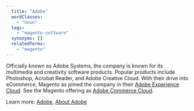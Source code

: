 ```yaml
---
  title: "Adobe"
  wordClasses:
    - "noun"
  tags:
    - "magento-software"
  synonyms: []
  relatedTerms:
    - "magento"
---
```

Officially known as Adobe Systems, the company is known for its multimedia and creativity software products. Popular products include Photoshop, Acrobat Reader, and Adobe Creative Cloud. With their drive into eCommerce, Magento as joined the company in their [Adobe Experience Cloud](https://www.adobe.com/experience-cloud.html). See the Magento offering as [Adobe Commerce Cloud](https://www.adobe.com/commerce/magento.html).

Learn more: [Adobe](https://www.adobe.com/), [About Adobe](https://www.adobe.com/about-adobe.html)
